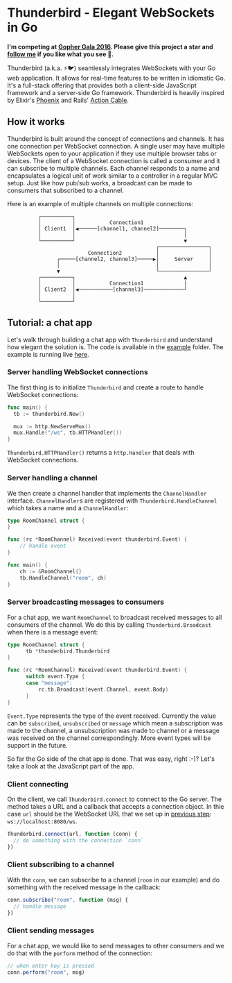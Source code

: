 # Thunderbird - Elegant WebSockets in Go

**I'm competing at [Gopher Gala 2016](http://gophergala.com/). Please give
this project a star and [follow me](https://github.com/jingweno) if you like what you see :beers:.**

Thunderbird (a.k.a. :zap::bird:) seamlessly integrates WebSockets with your Go web application. It allows for real-time features to be written in idiomatic Go. It's a full-stack offering that provides both a client-side JavaScript framework and a server-side Go framework. Thunderbird is heavily inspired by Elixir's [Phoenix](http://www.phoenixframework.org/) and Rails' [Action Cable](https://github.com/rails/rails/tree/master/actioncable).

## How it works

Thunderbird is built around the concept of connections and channels. It
has one connection per WebSocket connection. A single user may have
multiple WebSockets open to your application if they use multiple
browser tabs or devices. The client of a WebSocket connection is called
a consumer and it can subscribe to multiple channels. Each channel responds
to a name and encapsulates a logical unit of work similar to a controller
in a regular MVC setup. Just like how pub/sub works, a broadcast can be made
to consumers that subscribed to a channel.

Here is an example of multiple channels on multiple connections:

```
          ┌──────────┐
          │          │           Connection1
          │ Client1  │◀──────[channel1, channel2]────────┐
          │          │                                   │
          └──────────┘                                   ▼
                                                ┌────────────────┐
                          Connection2           │                │
                ┌─────[channel2, channel3]─────▶│     Server     │
                │                               │                │
                ▼                               └────────────────┘
          ┌──────────┐                                   ▲
          │          │           Connection1             │
          │ Client2  │◀───────────[channel3]─────────────┘
          │          │
          └──────────┘
```

## Tutorial: a chat app

Let's walk through building a chat app with `Thunderbird` and understand
how elegant the solution is. The code is available in the
[example](https://github.com/gophergala2016/thunderbird/tree/master/example) folder.
The example is running live [here](https://thunderbird-chat.herokuapp.com/).

### Server handling WebSocket connections

The first thing is to initialize `Thunderbird` and create a route to
handle WebSocket connections:

```go
func main() {
  tb := thunderbird.New()

  mux := http.NewServeMux()
  mux.Handle("/ws", tb.HTTPHandler())
}
```

`Thunderbird.HTTPHandler()` returns a `http.Handler` that deals with
WebSocket connections.

### Server handling a channel

We then create a channel handler that implements the
`ChannelHandler` interface. `ChannelHandler`s are registered with `Thunderbird.HandleChannel` which takes a name and a `ChannelHandler`:

```go
type RoomChannel struct {
}

func (rc *RoomChannel) Received(event thunderbird.Event) {
    // handle event
}

func main() {
    ch := &RoomChannel{}
    tb.HandleChannel("room", ch)
}
```

### Server broadcasting messages to consumers

For a chat app, we want `RoomChannel` to broadcast received
messages to all consumers of the channel. We do this by calling
`Thunderbird.Broadcast` when there is a message event:

```go
type RoomChannel struct {
	  tb *thunderbird.Thunderbird
}

func (rc *RoomChannel) Received(event thunderbird.Event) {
	  switch event.Type {
	  case "message":
		  rc.tb.Broadcast(event.Channel, event.Body)
	  }
}
```

`Event.Type` represents the type of the event received. Currently the value can be `subscribed`, `unsubscribed` or `message` which mean a subscription was made to the channel, a unsubscription was made to channel or a message was received on the channel correspondingly. More event types will be support in the future.

So far the Go side of the chat app is done. That was easy, right :-)? Let's take a
look at the JavaScript part of the app.

### Client connecting

On the client, we call `Thunderbird.connect` to connect to the Go server.
The method takes a URL and a callback that accepts a connection object.
In thie case `url` should be the WebSocket URL that we set up in
[previous step](https://github.com/gophergala2016/thunderbird#server-handling-websocket-connections): `ws://localhost:8080/ws`.

```js
Thunderbird.connect(url, function (conn) {
  // do something with the connection `conn`
})
```

### Client subscribing to a channel

With the `conn`, we can subscribe to a channel (`room` in our example) and do something with the received message in the callback:

```js
conn.subscribe("room", function (msg) {
  // handle message
})
```

### Client sending messages

For a chat app, we would like to send messages to other consumers and we
do that with the `perform` method of the connection:

```js
// when enter key is pressed
conn.perform("room", msg)
```
